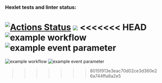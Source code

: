 ### Hexlet tests and linter status:
[![Actions Status](https://github.com/Maniackaa/python-project-lvl1/workflows/hexlet-check/badge.svg)](https://github.com/Maniackaa/python-project-lvl1/actions)
<a href="https://codeclimate.com/github/codeclimate/codeclimate/maintainability"><img src="https://api.codeclimate.com/v1/badges/a99a88d28ad37a79dbf6/maintainability" /></a>
<<<<<<< HEAD
![example workflow](https://github.com/Maniackaa/python-project-lvl1/actions/workflows/hello-world.yml/badge.svg)
![example event parameter](https://github.com/Maniackaa/python-project-lvl1/actions/workflows/hello-world.yml/badge.svg?event=push)
=======
![example workflow](https://github.com/Maniackaa/python-project-lvl1/actions/workflows/github-actions-demo.yml/badge.svg)
![example event parameter](https://github.com/Maniackaa/python-project-lvl1/actions/workflows/github-actions-demo.yml/badge.svg?event=push)
>>>>>>> 8015f913e3eac70d02ce3d360e26a744ffa8a2e5
